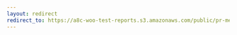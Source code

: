 ```yaml
---
layout: redirect
redirect_to: https://a8c-woo-test-reports.s3.amazonaws.com/public/pr-merge/40098/api/index.html
---
```

